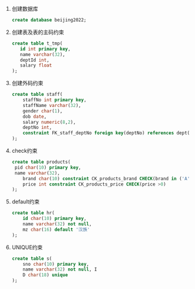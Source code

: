 1. 创建数据库

   ```sql
   create database beijing2022;
   ```

2. 创建表及表的主码约束
   
   ```sql
   create table t_tmp(
      id int primary key,
      name varchar(32),
      deptId int,
      salary float
   );
   ```
   
3. 创建外码约束
   
   ```sql
   create table staff( 
       staffNo int primary key, 
       staffName varchar(32), 
       gender char(1), 
       dob date, 
       salary numeric(8,2), 
       deptNo int, 
       constraint FK_staff_deptNo foreign key(deptNo) references dept(deptNo)
   );
   ```
   
4. check约束
   
   ```sql
   create table products( 
   	pid char(10) primary key, 
   	name varchar(32), 
       brand char(10) constraint CK_products_brand CHECK(brand in ('A','B')), 
       price int constraint CK_products_price CHECK(price >0)
   );
   ```
   
4. default约束
   
   ```sql
   create table hr( 
       id char(10) primary key, 
       name varchar(32) not null, 
       mz char(16) default '汉族'
   );
   ```
   
6. UNIQUE约束
    
    ```sql
    create table s( 
        sno char(10) primary key, 
        name varchar(32) not null, I
        D char(18) unique
    );
    ```

